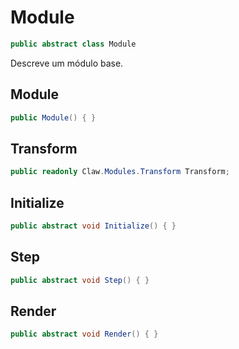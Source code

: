 # Module
```csharp
public abstract class Module
```
Descreve um módulo base.<br />
## Module
```csharp
public Module() { }
```
## Transform
```csharp
public readonly Claw.Modules.Transform Transform;
```
## Initialize
```csharp
public abstract void Initialize() { }
```
## Step
```csharp
public abstract void Step() { }
```
## Render
```csharp
public abstract void Render() { }
```
